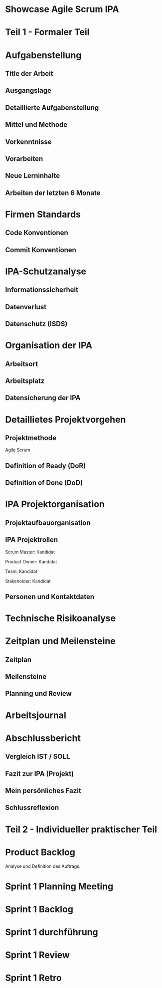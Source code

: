 # Showcase Agile Scrum IPA

# Teil 1 - Formaler Teil

# Aufgabenstellung

## Title der Arbeit

## Ausgangslage

## Detaillierte Aufgabenstellung

## Mittel und Methode

## Vorkenntnisse

## Vorarbeiten

## Neue Lerninhalte

## Arbeiten der letzten 6 Monate

# Firmen Standards

## Code Konventionen

## Commit Konventionen

# IPA-Schutzanalyse

## Informationssicherheit

## Datenverlust

## Datenschutz (ISDS)

# Organisation der IPA

## Arbeitsort

## Arbeitsplatz

## Datensicherung der IPA

# Detaillietes Projektvorgehen

## Projektmethode

Agile Scrum

## Definition of Ready (DoR)

## Definition of Done (DoD)

# IPA Projektorganisation

## Projektaufbauorganisation

## IPA Projektrollen

Scrum Master: Kandidat

Product Owner: Kandidat

Team: Kandidat

Stakeholder: Kandidat

## Personen und Kontaktdaten

# Technische Risikoanalyse

# Zeitplan und Meilensteine

## Zeitplan

## Meilensteine

## Planning und Review

# Arbeitsjournal

# Abschlussbericht

## Vergleich IST / SOLL

## Fazit zur IPA (Projekt)

## Mein persönliches Fazit

## Schlussreflexion

# Teil 2 - Individueller praktischer Teil

# Product Backlog

Analyse und Definition des Auftrags.

# Sprint 1 Planning Meeting

# Sprint 1 Backlog

# Sprint 1 durchführung

# Sprint 1 Review


# Sprint 1 Retro